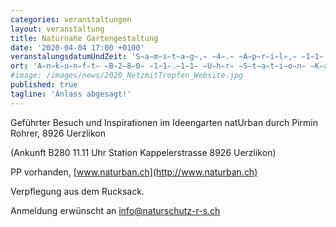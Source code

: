 ```yaml
---
categories: veranstaltungen
layout: veranstaltung
title: Naturnahe Gartengestaltung
date: '2020-04-04 17:00 +0100'
veranstalungsdatumUndZeit: 'S̵a̵m̵s̵t̵a̵g̵,̵ ̵4̵.̵ ̵A̵p̵r̵i̵l̵,̵ ̵1̵1̵.̵1̵5̵ ̵U̵h̵r̵ ̵b̵i̵s̵ ̵c̵a̵.̵ ̵1̵4̵.̵3̵0̵ ̵U̵h̵r̵r'
ort: 'A̵n̵k̵u̵n̵f̵t̵ ̵B̵2̵8̵0̵ ̵1̵1̵.̵1̵1̵ ̵U̵h̵r̵ ̵S̵t̵a̵t̵i̵o̵n̵ ̵K̵a̵p̵p̵e̵l̵e̵r̵s̵t̵r̵a̵s̵s̵e̵ ̵8̵9̵2̵6̵ ̵U̵e̵r̵z̵l̵i̵k̵o̵n̵'
#image: /images/news/2020_NetzmitTropfen_Website.jpg
published: true
tagline: 'Anlass abgesagt!'
---
```


Geführter Besuch und Inspirationen im Ideengarten natUrban durch Pirmin Rohrer, 8926 Uerzlikon

(Ankunft B280 11.11 Uhr Station Kappelerstrasse 8926 Uerzlikon)

PP vorhanden, [www.naturban.ch](http://www.naturban.ch)

Verpflegung aus dem Rucksack.

Anmeldung erwünscht an [info@naturschutz-r-s.ch](info@naturschutz-r-s.ch)
